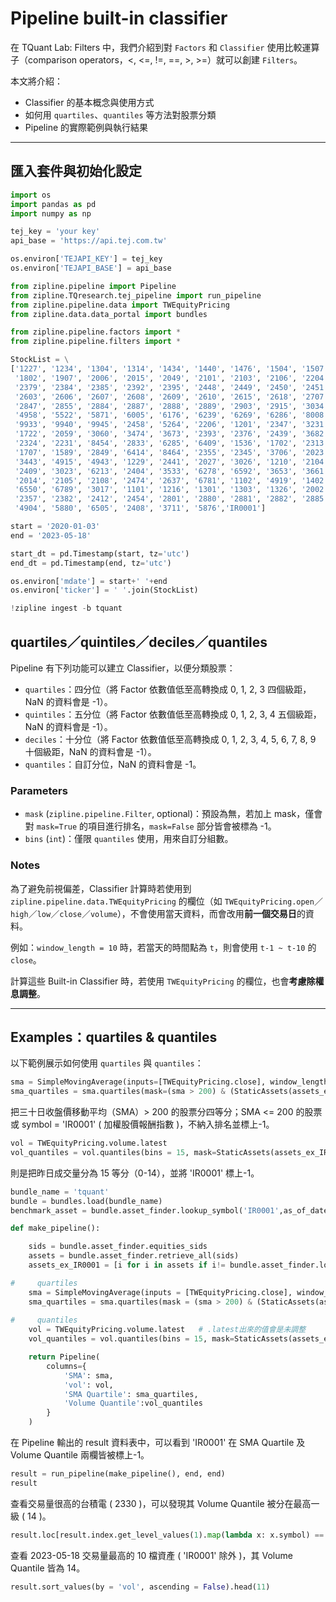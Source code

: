 # Pipeline built-in classifier
在 TQuant Lab: Filters 中，我們介紹到對 `Factors` 和 `Classifier` 使用比較運算子（comparison operators，<, <=, !=, ==, >, >=）就可以創建 `Filters`。

本文將介紹：

- Classifier 的基本概念與使用方式  
- 如何用 `quartiles`、`quantiles` 等方法對股票分類  
- Pipeline 的實際範例與執行結果

---

##  匯入套件與初始化設定

```python
import os
import pandas as pd
import numpy as np

tej_key = 'your key'
api_base = 'https://api.tej.com.tw'

os.environ['TEJAPI_KEY'] = tej_key
os.environ['TEJAPI_BASE'] = api_base
```
```python
from zipline.pipeline import Pipeline
from zipline.TQresearch.tej_pipeline import run_pipeline
from zipline.pipeline.data import TWEquityPricing
from zipline.data.data_portal import bundles

from zipline.pipeline.factors import *
from zipline.pipeline.filters import *
```
```python
StockList = \
['1227', '1234', '1304', '1314', '1434', '1440', '1476', '1504', '1507', '1590', '1605', '1704', '1710', '1717', '1723', '1789',
 '1802', '1907', '2006', '2015', '2049', '2101', '2103', '2106', '2204', '2227', '2327', '2337', '2344', '2356', '2360', '2362',
 '2379', '2384', '2385', '2392', '2395', '2448', '2449', '2450', '2451', '2489', '2501', '2504', '2511', '2542', '2545', '2548',
 '2603', '2606', '2607', '2608', '2609', '2610', '2615', '2618', '2707', '2723', '2727', '2809', '2812', '2823', '2834', '2845',
 '2847', '2855', '2884', '2887', '2888', '2889', '2903', '2915', '3034', '3037', '3044', '3149', '3189', '3406', '3702', '4938',
 '4958', '5522', '5871', '6005', '6176', '6239', '6269', '6286', '8008', '8046', '8078', '8422', '9904', '9907', '9914', '9917', '9921',
 '9933', '9940', '9945', '2458', '5264', '2206', '1201', '2347', '3231', '5534', '6116', '9910', '1477', '2353', '6271', '1319',
 '1722', '2059', '3060', '3474', '3673', '2393', '2376', '2439', '3682', '1262', '2201', '2377', '3576', '2352', '2838', '8150',
 '2324', '2231', '8454', '2833', '6285', '6409', '1536', '1702', '2313', '2498', '2867', '6415', '6456', '9938', '2383', '4137', '6452',
 '1707', '1589', '2849', '6414', '8464', '2355', '2345', '3706', '2023', '2371', '1909', '2633', '3532', '9941', '2492', '3019',
 '3443', '4915', '4943', '1229', '2441', '2027', '3026', '1210', '2104', '2456', '5269', '8341', '2354', '3005', '3481', '6669',
 '2409', '3023', '6213', '2404', '3533', '6278', '6592', '3653', '3661', '3665', '2301', '3714', '2883', '2890', '6531', '1904',
 '2014', '2105', '2108', '2474', '2637', '6781', '1102', '4919', '1402', '3035', '3036', '4961', '6719', '6770', '2368', '1795',
 '6550', '6789', '3017', '1101', '1216', '1301', '1303', '1326', '2002', '2207', '2303', '2308', '2311', '2317', '2325', '2330',
 '2357', '2382', '2412', '2454', '2801', '2880', '2881', '2882', '2885', '2886', '2891', '2892', '2912', '3008', '3045', '3697',
 '4904', '5880', '6505', '2408', '3711', '5876','IR0001']

start = '2020-01-03'
end = '2023-05-18'

start_dt = pd.Timestamp(start, tz='utc')
end_dt = pd.Timestamp(end, tz='utc')

os.environ['mdate'] = start+' '+end
os.environ['ticker'] = ' '.join(StockList)

!zipline ingest -b tquant
```

## quartiles／quintiles／deciles／quantiles

Pipeline 有下列功能可以建立 Classifier，以便分類股票：

- `quartiles`：四分位（將 Factor 依數值低至高轉換成 0, 1, 2, 3 四個級距，NaN 的資料會是 -1）。
- `quintiles`：五分位（將 Factor 依數值低至高轉換成 0, 1, 2, 3, 4 五個級距，NaN 的資料會是 -1）。
- `deciles`：十分位（將 Factor 依數值低至高轉換成 0, 1, 2, 3, 4, 5, 6, 7, 8, 9 十個級距，NaN 的資料會是 -1）。
- `quantiles`：自訂分位，NaN 的資料會是 -1。

### Parameters

- `mask` (`zipline.pipeline.Filter`, optional)：預設為無，若加上 mask，僅會對 `mask=True` 的項目進行排名，`mask=False` 部分皆會被標為 -1。
- `bins` (`int`)：僅限 `quantiles` 使用，用來自訂分組數。

### Notes

為了避免前視偏差，Classifier 計算時若使用到 `zipline.pipeline.data.TWEquityPricing` 的欄位（如 `TWEquityPricing.open`／`high`／`low`／`close`／`volume`），不會使用當天資料，而會改用**前一個交易日**的資料。

例如：`window_length = 10` 時，若當天的時間點為 `t`，則會使用 `t-1 ~ t-10` 的 `close`。

計算這些 Built-in Classifier 時，若使用 `TWEquityPricing` 的欄位，也會**考慮除權息調整**。

---

## Examples：quartiles & quantiles

以下範例展示如何使用 `quartiles` 與 `quantiles`：

```python
sma = SimpleMovingAverage(inputs=[TWEquityPricing.close], window_length=30)
sma_quartiles = sma.quartiles(mask=(sma > 200) & (StaticAssets(assets_ex_IR0001)))
```

把三十日收盤價移動平均（SMA）> 200 的股票分四等分；SMA <= 200 的股票或 symbol = 'IR0001' ( 加權股價報酬指數 )，不納入排名並標上-1。

```python
vol = TWEquityPricing.volume.latest
vol_quantiles = vol.quantiles(bins = 15, mask=StaticAssets(assets_ex_IR0001))
```
則是把昨日成交量分為 15 等分（0-14），並將 'IR0001' 標上-1。

```python 
bundle_name = 'tquant'
bundle = bundles.load(bundle_name)
benchmark_asset = bundle.asset_finder.lookup_symbol('IR0001',as_of_date = None)

def make_pipeline():

    sids = bundle.asset_finder.equities_sids
    assets = bundle.asset_finder.retrieve_all(sids)    
    assets_ex_IR0001 = [i for i in assets if i!= bundle.asset_finder.lookup_symbol('IR0001', as_of_date=None)]

#     quartiles
    sma = SimpleMovingAverage(inputs = [TWEquityPricing.close], window_length = 30)
    sma_quartiles = sma.quartiles(mask = (sma > 200) & (StaticAssets(assets_ex_IR0001)))
    
#     quantiles
    vol = TWEquityPricing.volume.latest   # .latest出來的值會是未調整
    vol_quantiles = vol.quantiles(bins = 15, mask=StaticAssets(assets_ex_IR0001))

    return Pipeline(
        columns={
            'SMA': sma,
            'vol': vol,
            'SMA Quartile': sma_quartiles,
            'Volume Quantile':vol_quantiles
        }
    )
```
在 Pipeline 輸出的 result 資料表中，可以看到 'IR0001' 在 SMA Quartile 及 Volume Quantile 兩欄皆被標上-1。

```python 
result = run_pipeline(make_pipeline(), end, end)
result
```


查看交易量很高的台積電 ( 2330 )，可以發現其 Volume Quantile 被分在最高一級 ( 14 )。

```python 
result.loc[result.index.get_level_values(1).map(lambda x: x.symbol) == '2330']
```

查看 2023-05-18 交易量最高的 10 檔資產 ( 'IR0001' 除外 )，其 Volume Quantile 皆為 14。

```python 
result.sort_values(by = 'vol', ascending = False).head(11)
```

